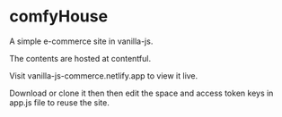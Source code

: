 # comfyHouse
A simple e-commerce site in vanilla-js.

The contents are hosted at contentful.

Visit vanilla-js-commerce.netlify.app to view it live.

Download or clone it then then edit the space and access token keys in app.js file to reuse the site.
